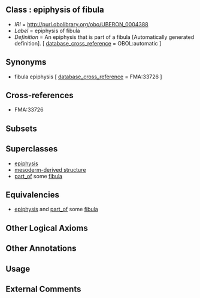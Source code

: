 
## Class : epiphysis of fibula

 * *IRI* = http://purl.obolibrary.org/obo/UBERON_0004388
 * *Label* = epiphysis of fibula
 * *Definition* = An epiphysis that is part of a fibula [Automatically generated definition]. [ [database_cross_reference](../../ef/oboInOwl#hasDbXref.md) = OBOL:automatic ]

## Synonyms

 * fibula epiphysis [ [database_cross_reference](../../ef/oboInOwl#hasDbXref.md) = FMA:33726 ]

## Cross-references

 * FMA:33726

## Subsets


## Superclasses

 * [epiphysis](../../UBERON/37/UBERON_0001437.md)
 * [mesoderm-derived structure](../../UBERON/20/UBERON_0004120.md)
 * [part_of](../../BFO/50/BFO_0000050.md) some [fibula](../../UBERON/46/UBERON_0001446.md)

## Equivalencies

 * [epiphysis](../../UBERON/37/UBERON_0001437.md) and [part_of](../../BFO/50/BFO_0000050.md) some [fibula](../../UBERON/46/UBERON_0001446.md)

## Other Logical Axioms


## Other Annotations


## Usage


## External Comments

